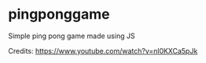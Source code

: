 # pingponggame
Simple ping pong game made using JS

Credits: https://www.youtube.com/watch?v=nl0KXCa5pJk 
